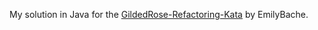 My solution in Java for the [GildedRose-Refactoring-Kata](https://github.com/emilybache/GildedRose-Refactoring-Kata) by EmilyBache.


